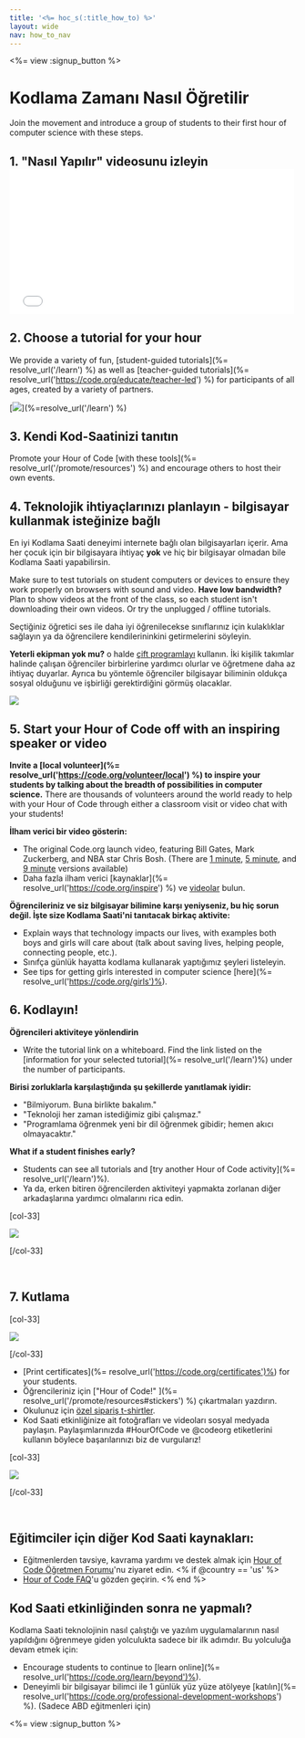 ```yaml
---
title: '<%= hoc_s(:title_how_to) %>'
layout: wide
nav: how_to_nav
---
```

<%= view :signup_button %>

<h1>Kodlama Zamanı Nasıl Öğretilir</h1>

Join the movement and introduce a group of students to their first hour of computer science with these steps.

## 1. "Nasıl Yapılır" videosunu izleyin <iframe width="500" height="255" src="//www.youtube.com/embed/SrnvvWDm73k" frameborder="0" allowfullscreen mark="crwd-mark"></iframe> 

## 2. Choose a tutorial for your hour

We provide a variety of fun, [student-guided tutorials](%= resolve_url('/learn') %) as well as [teacher-guided tutorials](%= resolve_url('https://code.org/educate/teacher-led') %) for participants of all ages, created by a variety of partners.

[![](/images/fit-700/tutorials.png)](%=resolve_url('/learn') %)

## 3. Kendi Kod-Saatinizi tanıtın

Promote your Hour of Code [with these tools](%= resolve_url('/promote/resources') %) and encourage others to host their own events.

## 4. Teknolojik ihtiyaçlarınızı planlayın - bilgisayar kullanmak isteğinize bağlı

En iyi Kodlama Saati deneyimi internete bağlı olan bilgisayarları içerir. Ama her çocuk için bir bilgisayara ihtiyaç **yok** ve hiç bir bilgisayar olmadan bile Kodlama Saati yapabilirsin.

Make sure to test tutorials on student computers or devices to ensure they work properly on browsers with sound and video. **Have low bandwidth?** Plan to show videos at the front of the class, so each student isn't downloading their own videos. Or try the unplugged / offline tutorials.

Seçtiğiniz öğretici ses ile daha iyi öğrenilecekse sınıflarınız için kulaklıklar sağlayın ya da öğrencilere kendilerininkini getirmelerini söyleyin.

**Yeterli ekipman yok mu?** o halde [ çift programlayı](https://www.youtube.com/watch?v=vgkahOzFH2Q) kullanın. İki kişilik takımlar halinde çalışan öğrenciler birbirlerine yardımcı olurlar ve öğretmene daha az ihtiyaç duyarlar. Ayrıca bu yöntemle öğrenciler bilgisayar biliminin oldukça sosyal olduğunu ve işbirliği gerektirdiğini görmüş olacaklar.

<img src="/images/fit-350/group_ipad.jpg" />

## 5. Start your Hour of Code off with an inspiring speaker or video

**Invite a [local volunteer](%= resolve_url('https://code.org/volunteer/local') %) to inspire your students by talking about the breadth of possibilities in computer science.** There are thousands of volunteers around the world ready to help with your Hour of Code through either a classroom visit or video chat with your students!

**İlham verici bir video gösterin:**

- The original Code.org launch video, featuring Bill Gates, Mark Zuckerberg, and NBA star Chris Bosh. (There are [1 minute](https://www.youtube.com/watch?v=qYZF6oIZtfc), [5 minute](https://www.youtube.com/watch?v=nKIu9yen5nc), and [9 minute](https://www.youtube.com/watch?v=dU1xS07N-FA) versions available)
- Daha fazla ilham verici [kaynaklar](%= resolve_url('https://code.org/inspire') %) ve [videolar](https://www.youtube.com/playlist?list=PLzdnOPI1iJNfpD8i4Sx7U0y2MccnrNZuP) bulun.

**Öğrencileriniz ve siz bilgisayar bilimine karşı yeniyseniz, bu hiç sorun değil. İşte size Kodlama Saati'ni tanıtacak birkaç aktivite:**

- Explain ways that technology impacts our lives, with examples both boys and girls will care about (talk about saving lives, helping people, connecting people, etc.).
- Sınıfça günlük hayatta kodlama kullanarak yaptığımız şeyleri listeleyin.
- See tips for getting girls interested in computer science [here](%= resolve_url('https://code.org/girls')%).

## 6. Kodlayın!

**Öğrencileri aktiviteye yönlendirin**

- Write the tutorial link on a whiteboard. Find the link listed on the [information for your selected tutorial](%= resolve_url('/learn')%) under the number of participants.

**Birisi zorluklarla karşılaştığında şu şekillerde yanıtlamak iyidir:**

- "Bilmiyorum. Buna birlikte bakalım."
- "Teknoloji her zaman istediğimiz gibi çalışmaz."
- "Programlama öğrenmek yeni bir dil öğrenmek gibidir; hemen akıcı olmayacaktır."

**What if a student finishes early?**

- Students can see all tutorials and [try another Hour of Code activity](%= resolve_url('/learn')%).
- Ya da, erken bitiren öğrencilerden aktiviteyi yapmakta zorlanan diğer arkadaşlarına yardımcı olmalarını rica edin.

[col-33]

![](/images/fit-250/highschoolgirls.jpeg)

[/col-33]

<p style="clear:both">&nbsp;</p>

## 7. Kutlama

[col-33]

![](/images/fit-300/boy-certificate.jpg)

[/col-33]

- [Print certificates](%= resolve_url('https://code.org/certificates')%) for your students.
- Öğrencileriniz için ["Hour of Code!" ](%= resolve_url('/promote/resources#stickers') %) çıkartmaları yazdırın.
- Okulunuz için [özel sipariş t-shirtler](http://blog.code.org/post/132608499493/hour-of-code-shirts-and-more).
- Kod Saati etkinliğinize ait fotoğrafları ve videoları sosyal medyada paylaşın. Paylaşımlarınızda #HourOfCode ve @codeorg etiketlerini kullanın böylece başarılarınızı biz de vurgularız!

[col-33]

![](/images/fit-260/highlight-certificates.jpg)

[/col-33]

<p style="clear:both">&nbsp;</p>

## Eğitimciler için diğer Kod Saati kaynakları:

- Eğitmenlerden tavsiye, kavrama yardımı ve destek almak için [Hour of Code Öğretmen Forumu](http://forum.code.org/c/plc/hour-of-code)'nu ziyaret edin. <% if @country == 'us' %>
- [Hour of Code FAQ](https://support.code.org/hc/en-us/categories/200147083-Hour-of-Code)'u gözden geçirin. <% end %>

## Kod Saati etkinliğinden sonra ne yapmalı?

Kodlama Saati teknolojinin nasıl çalıştığı ve yazılım uygulamalarının nasıl yapıldığını öğrenmeye giden yolculukta sadece bir ilk adımdır. Bu yolculuğa devam etmek için:

- Encourage students to continue to [learn online](%= resolve_url('https://code.org/learn/beyond')%).
- Deneyimli bir bilgisayar bilimci ile 1 günlük yüz yüze atölyeye [katılın](%= resolve_url('https://code.org/professional-development-workshops') %). (Sadece ABD eğitmenleri için)

<%= view :signup_button %>